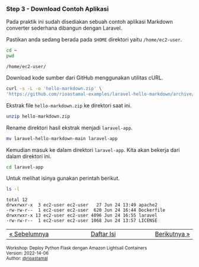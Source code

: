 
### <a name="step-3"></a>Step 3 - Download Contoh Aplikasi

Pada praktik ini sudah disediakan sebuah contoh aplikasi Markdown converter sederhana dibangun dengan Laravel.

Pastikan anda sedang berada pada `$HOME` direktori yaitu `/home/ec2-user`.

```sh
cd ~
pwd 
```

```
/home/ec2-user/
```

Download kode sumber dari GitHub menggunakan utilitas cURL.

```sh
curl -s -L -o 'hello-markdown.zip' \
'https://github.com/rioastamal-examples/laravel-hello-markdown/archive/refs/heads/main.zip'
```

Ekstrak file `hello-markdown.zip` ke direktori saat ini.

```sh
unzip hello-markdown.zip
```

Rename direktori hasil ekstrak menjadi `laravel-app`.

```sh
mv laravel-hello-markdown-main laravel-app
```

Kemudian masuk ke dalam direktori `laravel-app`. Kita akan bekerja dari dalam direktori ini.

```sh
cd laravel-app
```

Untuk melihat isinya gunakan perintah berikut.

```sh
ls -l
```

```
total 12
drwxrwxr-x  3 ec2-user ec2-user   27 Jun 24 13:49 apache2
-rw-rw-r--  1 ec2-user ec2-user  620 Jun 24 16:44 Dockerfile
drwxrwxr-x 13 ec2-user ec2-user 4096 Jun 24 16:55 laravel
-rw-rw-r--  1 ec2-user ec2-user 1068 Jun 24 13:57 LICENSE
```


<table border="0" style="width: 100%; display: table;"><tr><td><a href="STEP-2.md">&laquo; Sebelumnya</td><td align="center"><a href="README.md">Daftar Isi</a></td><td align="right"><a href="STEP-4.md">Berikutnya &raquo;</a></td></tr></table>

<sup>Workshop: Deploy Python Flask dengan Amazon Lightsail Containers  
Version: 2022-14-06  
Author: [@rioastamal](https://github.com/rioastamal)</sup>
